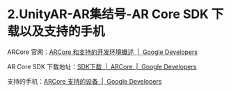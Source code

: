 # 2.UnityAR-AR集结号-AR Core SDK 下载以及支持的手机

ARCore 官网：[ARCore 和支持的开发环境概述 &nbsp;|&nbsp; Google Developers](https://developers.google.cn/ar/develop)

AR Core SDK 下载地址：[SDK下载 &nbsp;|&nbsp; ARCore &nbsp;|&nbsp; Google Developers](https://developers.google.cn/ar/develop/downloads)

支持的手机：[ARCore 支持的设备 &nbsp;|&nbsp; Google Developers](https://developers.google.cn/ar/devices)


